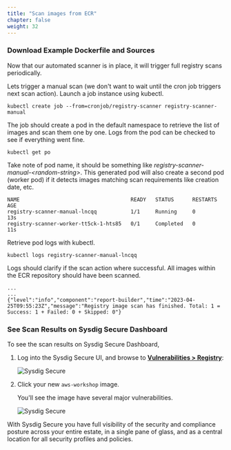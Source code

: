 ```yaml
---
title: "Scan images from ECR"
chapter: false
weight: 32
---
```


### Download Example Dockerfile and Sources

Now that our automated scanner is in place, it will trigger full registry scans periodically. 

Lets trigger a manual scan (we don't want to wait until the cron job triggers next scan action). Launch a job instance using kubectl.

```
kubectl create job --from=cronjob/registry-scanner registry-scanner-manual
```

The job should create a pod in the default namespace to retrieve the list of images and scan them one by one. Logs from the pod can be checked to see if everything went fine.

```
kubectl get po  
```

Take note of pod name, it should be something like <i>registry-scanner-manual-\<random-string\></i>. This generated pod will also create a second pod (worker pod) if it detects images matching scan requirements like creation date, etc.

```
NAME                                    READY   STATUS      RESTARTS   AGE
registry-scanner-manual-lncqq           1/1     Running     0          13s
registry-scanner-worker-tt5ck-1-hts85   0/1     Completed   0          11s
```

Retrieve pod logs with kubectl.

```
kubectl logs registry-scanner-manual-lncqq   
```

Logs should clarify if the scan action where successful. All images within the ECR repository should have been scanned.

```
...
...
{"level":"info","component":"report-builder","time":"2023-04-25T09:55:23Z","message":"Registry image scan has finished. Total: 1 = Success: 1 + Failed: 0 + Skipped: 0"}
```
    
### See Scan Results on Sysdig Secure Dashboard

To see the scan results on Sysdig Secure Dashboard,

1. Log into the Sysdig Secure UI, and browse to [**Vulnerabilities > Registry**](https://app.au1.sysdig.com/secure/#/vulnerabilities/registry/):

	![Sysdig Secure](/images/30_module_1/Sysdig_Secure02.png)

2. Click your new `aws-workshop` image.

	You'll see the image have several major vulnerabilities.

	![Sysdig Secure](/images/30_module_1/securescann02.png)

With Sysdig Secure you have full visibility of the security and compliance posture across your entire estate, in a single pane of glass, and as a central location for all security profiles and policies.

<!-- #### Optional: Further Information

You can see a complete log of the scan process by clicking [ECS Scan log](https://gist.githubusercontent.com/johnfitzpatrick/369c1f9df765be68ba2d83cbe37f6eb3/raw/421fe8d829ad74cd406d09ca6625283e4020751b/gistfile1.txt).  This shows

<! - - https://gist.github.com/johnfitzpatrick/369c1f9df765be68ba2d83cbe37f6eb3 - - >

1. layers of the image getting pulled and flattened (lines 24-199)

2. analysis phase, the metadata getting sent to (lines 201-204)

3. metadata getting posted to Sysdig Backend (line 206)

	- backend analyses the metadata between lines 206 & 207

4. results of the scan are returned from the Sysdig Backend (lines 207-1979)

5. inline scanner script returns exit code 1 (line 1985) -->


